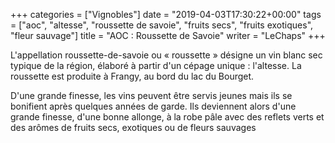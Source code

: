 +++
categories = ["Vignobles"]
date = "2019-04-03T17:30:22+00:00"
tags = ["aoc", "altesse", "roussette de savoie", "fruits secs", "fruits exotiques", "fleur sauvage"]
title = "AOC : Roussette de Savoie"
writer = "LeChaps"
+++

L'appellation roussette-de-savoie ou « roussette » désigne un vin blanc sec typique de la région, élaboré à partir d'un cépage unique : l'altesse. La roussette est produite à Frangy, au bord du lac du Bourget.  

D'une grande finesse, les vins peuvent être servis jeunes mais ils se bonifient après quelques années de garde. Ils deviennent alors d'une grande finesse, d'une bonne allonge, à la robe pâle avec des reflets verts et des arômes de fruits secs, exotiques ou de fleurs sauvages
